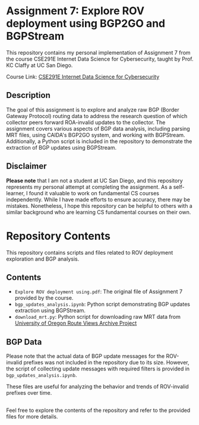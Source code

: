 # Assignment 7: Explore ROV deployment using BGP2GO and BGPStream

This repository contains my personal implementation of Assignment 7 from the course CSE291E Internet Data Science for Cybersecurity, taught by Prof. KC Claffy at UC San Diego.

Course Link: [CSE291E Internet Data Science for Cybersecurity](https://cseweb.ucsd.edu/classes/wi23/cse291-e/syllabus.html)

## Description
The goal of this assignment is to explore and analyze raw BGP (Border Gateway Protocol) routing data to address the research question of which collector peers forward ROA-invalid updates to the collector. The assignment covers various aspects of BGP data analysis, including parsing MRT files, using CAIDA's BGP2GO system, and working with BGPStream. Additionally, a Python script is included in the repository to demonstrate the extraction of BGP updates using BGPStream.

## Disclaimer
**Please note** that I am not a student at UC San Diego, and this repository represents my personal attempt at completing the assignment. As a self-learner, I found it valuable to work on fundamental CS courses independently. While I have made efforts to ensure accuracy, there may be mistakes. Nonetheless, I hope this repository can be helpful to others with a similar background who are learning CS fundamental courses on their own.

# Repository Contents

This repository contains scripts and files related to ROV deployment exploration and BGP analysis.

## Contents

- `Explore ROV deployment using.pdf`: The original file of Assignment 7 provided by the course.
- `bgp_updates_analysis.ipynb`: Python script demonstrating BGP updates extraction using BGPStream.
- `download_mrt.py`: Python script for downloading raw MRT data from [University of Oregon Route Views Archive Project](http://archive.routeviews.org/)

## BGP Data

Please note that the actual data of BGP update messages for the ROV-invalid prefixes was not included in the repository due to its size. However, the script of collecting update messages with required filters is provided in `bgp_updates_analysis.ipynb`.

These files are useful for analyzing the behavior and trends of ROV-invalid prefixes over time.

## 
Feel free to explore the contents of the repository and refer to the provided files for more details.